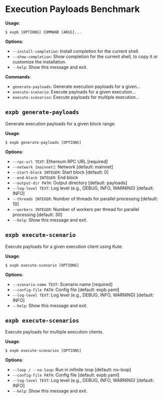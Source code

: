 # Execution Payloads Benchmark

**Usage**:

```console
$ expb [OPTIONS] COMMAND [ARGS]...
```

**Options**:

* `--install-completion`: Install completion for the current shell.
* `--show-completion`: Show completion for the current shell, to copy it or customize the installation.
* `--help`: Show this message and exit.

**Commands**:

* `generate-payloads`: Generate execution payloads for a given...
* `execute-scenario`: Execute payloads for a given execution...
* `execute-scenarios`: Execute payloads for multiple execution...

## `expb generate-payloads`

Generate execution payloads for a given block range.

**Usage**:

```console
$ expb generate-payloads [OPTIONS]
```

**Options**:

* `--rpc-url TEXT`: Ethereum RPC URL  [required]
* `--network [mainnet]`: Network  [default: mainnet]
* `--start-block INTEGER`: Start block  [default: 0]
* `--end-block INTEGER`: End block
* `--output-dir PATH`: Output directory  [default: payloads]
* `--log-level TEXT`: Log level (e.g., DEBUG, INFO, WARNING)  [default: INFO]
* `--threads INTEGER`: Number of threads for parallel processing  [default: 10]
* `--workers INTEGER`: Number of workers per thread for parallel processing  [default: 30]
* `--help`: Show this message and exit.

## `expb execute-scenario`

Execute payloads for a given execution client using Kute.

**Usage**:

```console
$ expb execute-scenario [OPTIONS]
```

**Options**:

* `--scenario-name TEXT`: Scenario name  [required]
* `--config-file PATH`: Config file  [default: expb.yaml]
* `--log-level TEXT`: Log level (e.g., DEBUG, INFO, WARNING)  [default: INFO]
* `--help`: Show this message and exit.

## `expb execute-scenarios`

Execute payloads for multiple execution clients.

**Usage**:

```console
$ expb execute-scenarios [OPTIONS]
```

**Options**:

* `--loop / --no-loop`: Run in infinite loop  [default: no-loop]
* `--config-file PATH`: Config file  [default: expb.yaml]
* `--log-level TEXT`: Log level (e.g., DEBUG, INFO, WARNING)  [default: INFO]
* `--help`: Show this message and exit.
